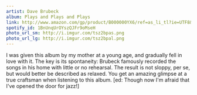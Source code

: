 ```yaml
---
artist: Dave Brubeck
album: Plays and Plays and Plays
link: http://www.amazon.com/gp/product/B000000YX6/ref=as_li_tl?ie=UTF8&camp=1789&creative=390957&creativeASIN=B000000YX6&linkCode=as2&tag=besalbintheun-20&linkId=BI3E4SKGGPDJHLWY
spotify_id: 1BnUnqUrOYszQJFr9oMseH
photo_url_sm: http://i.imgur.com/tsz2bpas.png
photo_url_lg: http://i.imgur.com/tsz2bpal.png
---
```

I was given this album by my mother at a young age, and gradually fell in love with it. The key is its spontaneity: Brubeck famously recorded the songs in his home with little or no rehearsal. The result is not sloppy, per se, but would better be described as relaxed. You get an amazing glimpse at a true craftsman when listening to this album. [ed: Though now I'm afraid that I've opened the door for jazz!]